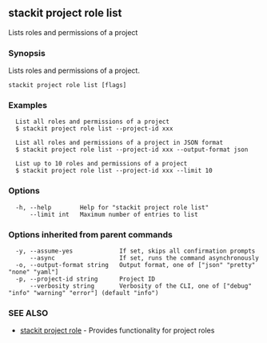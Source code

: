 ## stackit project role list

Lists roles and permissions of a project

### Synopsis

Lists roles and permissions of a project.

```
stackit project role list [flags]
```

### Examples

```
  List all roles and permissions of a project
  $ stackit project role list --project-id xxx

  List all roles and permissions of a project in JSON format
  $ stackit project role list --project-id xxx --output-format json

  List up to 10 roles and permissions of a project
  $ stackit project role list --project-id xxx --limit 10
```

### Options

```
  -h, --help        Help for "stackit project role list"
      --limit int   Maximum number of entries to list
```

### Options inherited from parent commands

```
  -y, --assume-yes             If set, skips all confirmation prompts
      --async                  If set, runs the command asynchronously
  -o, --output-format string   Output format, one of ["json" "pretty" "none" "yaml"]
  -p, --project-id string      Project ID
      --verbosity string       Verbosity of the CLI, one of ["debug" "info" "warning" "error"] (default "info")
```

### SEE ALSO

* [stackit project role](./stackit_project_role.md)	 - Provides functionality for project roles

